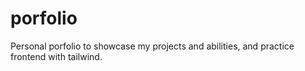 # porfolio
Personal porfolio to showcase my projects and abilities, and practice frontend with tailwind.
